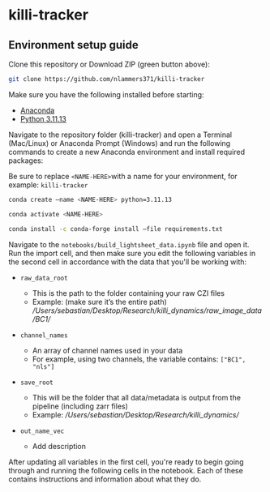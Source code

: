 # killi-tracker


## Environment setup guide
Clone this repository or Download ZIP (green button above):


```bash
git clone https://github.com/nlammers371/killi-tracker
```


Make sure you have the following installed before starting:
- [Anaconda](https://www.anaconda.com/download)
- [Python 3.11.13](https://www.python.org/downloads/)




Navigate to the repository folder (killi-tracker) and open a Terminal (Mac/Linux) or Anaconda Prompt (Windows) and run the following commands to create a new Anaconda environment and install required packages:

Be sure to replace ```<NAME-HERE>```with a name for your environment, for example: ```killi-tracker```

```bash
conda create –name <NAME-HERE> python=3.11.13
```
```bash
conda activate <NAME-HERE>
```
```bash
conda install -c conda-forge install —file requirements.txt
```


Navigate to the ```notebooks/build_lightsheet_data.ipynb``` file and open it. Run the import cell, and then make sure you edit the following variables in the second cell in accordance with the data that you'll be working with:
- ```raw_data_root```


  - This is the path to the folder containing your raw CZI files
  - Example: (make sure it’s the entire path) _/Users/sebastian/Desktop/Research/killi_dynamics/raw_image_data/BC1/_
- ```channel_names```


   - An array of channel names used in your data
   - For example, using two channels, the variable contains: ```["BC1", "nls"]```
- ```save_root```
    - This will be the folder that all data/metadata is output from the pipeline (including zarr files)
   - Example: _/Users/sebastian/Desktop/Research/killi_dynamics/_


- ```out_name_vec```
  - Add description


After updating all variables in the first cell, you're ready to begin going through and running the following cells in the notebook. Each of these contains instructions and information about what they do.

